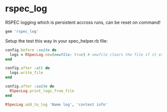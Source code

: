 # rspec_log
RSPEC logging which is persistent accross runs, can be reset on command!

```ruby
gem 'rspec_log'
```

Setup the test this way in your spec_helper.rb file:
```ruby
config.before :suite do
  logs = RSpecLog.new(newfile: true) # newfile clears the file if it exists
end

config.after :all do
  logs.write_file
end

config.after :suite do
  RSpecLog.print_logs_from_file
end
```
```ruby
RSpecLog.add_to_log 'Name log', 'context info'
```
